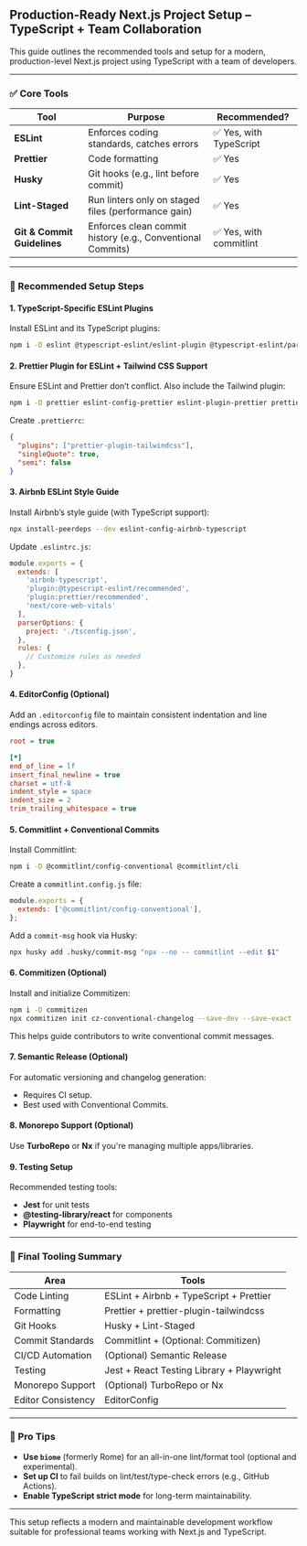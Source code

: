 ## Production-Ready Next.js Project Setup – TypeScript + Team Collaboration

This guide outlines the recommended tools and setup for a modern, production-level Next.js project using TypeScript with a team of developers.

---

### ✅ Core Tools

| Tool                        | Purpose                                                    | Recommended?           |
| --------------------------- | ---------------------------------------------------------- | ---------------------- |
| **ESLint**                  | Enforces coding standards, catches errors                  | ✅ Yes, with TypeScript |
| **Prettier**                | Code formatting                                            | ✅ Yes                  |
| **Husky**                   | Git hooks (e.g., lint before commit)                       | ✅ Yes                  |
| **Lint-Staged**             | Run linters only on staged files (performance gain)        | ✅ Yes                  |
| **Git & Commit Guidelines** | Enforces clean commit history (e.g., Conventional Commits) | ✅ Yes, with commitlint |

---

### 🔧 Recommended Setup Steps

#### 1. TypeScript-Specific ESLint Plugins

Install ESLint and its TypeScript plugins:

```bash
npm i -D eslint @typescript-eslint/eslint-plugin @typescript-eslint/parser eslint-config-next
```

#### 2. Prettier Plugin for ESLint + Tailwind CSS Support

Ensure ESLint and Prettier don’t conflict. Also include the Tailwind plugin:

```bash
npm i -D prettier eslint-config-prettier eslint-plugin-prettier prettier-plugin-tailwindcss
```

Create `.prettierrc`:

```json
{
  "plugins": ["prettier-plugin-tailwindcss"],
  "singleQuote": true,
  "semi": false
}
```

#### 3. Airbnb ESLint Style Guide

Install Airbnb’s style guide (with TypeScript support):

```bash
npx install-peerdeps --dev eslint-config-airbnb-typescript
```

Update `.eslintrc.js`:

```js
module.exports = {
  extends: [
    'airbnb-typescript',
    'plugin:@typescript-eslint/recommended',
    'plugin:prettier/recommended',
    'next/core-web-vitals'
  ],
  parserOptions: {
    project: './tsconfig.json',
  },
  rules: {
    // Customize rules as needed
  },
}
```

#### 4. EditorConfig (Optional)

Add an `.editorconfig` file to maintain consistent indentation and line endings across editors.

```ini
root = true

[*]
end_of_line = lf
insert_final_newline = true
charset = utf-8
indent_style = space
indent_size = 2
trim_trailing_whitespace = true
```

#### 5. Commitlint + Conventional Commits

Install Commitlint:

```bash
npm i -D @commitlint/config-conventional @commitlint/cli
```

Create a `commitlint.config.js` file:

```js
module.exports = {
  extends: ['@commitlint/config-conventional'],
};
```

Add a `commit-msg` hook via Husky:

```bash
npx husky add .husky/commit-msg "npx --no -- commitlint --edit $1"
```

#### 6. Commitizen (Optional)

Install and initialize Commitizen:

```bash
npm i -D commitizen
npx commitizen init cz-conventional-changelog --save-dev --save-exact
```

This helps guide contributors to write conventional commit messages.

#### 7. Semantic Release (Optional)

For automatic versioning and changelog generation:

* Requires CI setup.
* Best used with Conventional Commits.

#### 8. Monorepo Support (Optional)

Use **TurboRepo** or **Nx** if you're managing multiple apps/libraries.

#### 9. Testing Setup

Recommended testing tools:

* **Jest** for unit tests
* **@testing-library/react** for components
* **Playwright** for end-to-end testing

---

### 🔄 Final Tooling Summary

| Area               | Tools                                     |
| ------------------ | ----------------------------------------- |
| Code Linting       | ESLint + Airbnb + TypeScript + Prettier   |
| Formatting         | Prettier + prettier-plugin-tailwindcss    |
| Git Hooks          | Husky + Lint-Staged                       |
| Commit Standards   | Commitlint + (Optional: Commitizen)       |
| CI/CD Automation   | (Optional) Semantic Release               |
| Testing            | Jest + React Testing Library + Playwright |
| Monorepo Support   | (Optional) TurboRepo or Nx                |
| Editor Consistency | EditorConfig                              |

---

### 🧠 Pro Tips

* **Use `biome`** (formerly Rome) for an all-in-one lint/format tool (optional and experimental).
* **Set up CI** to fail builds on lint/test/type-check errors (e.g., GitHub Actions).
* **Enable TypeScript strict mode** for long-term maintainability.

---

This setup reflects a modern and maintainable development workflow suitable for professional teams working with Next.js and TypeScript.
